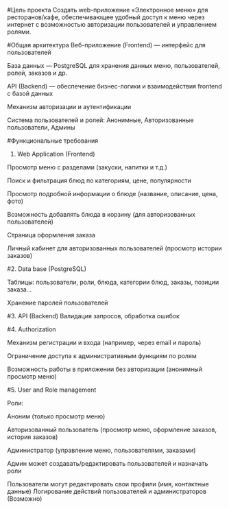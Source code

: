 #Цель проекта
Создать web-приложение «Электронное меню» для ресторанов/кафе,
обеспечивающее удобный доступ к меню через интернет с возможностью авторизации пользователей и управлением ролями.

#Общая архитектура
Веб-приложение (Frontend) — интерфейс для пользователей

База данных — PostgreSQL для хранения данных меню, пользователей, ролей, заказов и др.

API (Backend) — обеспечение бизнес-логики и взаимодействия frontend с базой данных

Механизм авторизации и аутентификации

Система пользователей и ролей: Анонимные, Авторизованные пользователи, Админы

#Функциональные требования
1. Web Application (Frontend)

Просмотр меню с разделами (закуски, напитки и т.д.)

Поиск и фильтрация блюд по категориям, цене, популярности

Просмотр подробной информации о блюде (название, описание, цена, фото)

Возможность добавлять блюда в корзину (для авторизованных пользователей)

Страница оформления заказа

Личный кабинет для авторизованных пользователей (просмотр истории заказов)



#2. Data base (PostgreSQL)

Таблицы: пользователи, роли, блюда, категории блюд, заказы, позиции заказа...

Хранение паролей пользователей


#3. API (Backend)
Валидация запросов, обработка ошибок


#4. Authorization

Механизм регистрации и входа (например, через email и пароль)

Ограничение доступа к административным функциям по ролям

Возможность работы в приложении без авторизации (анонимный просмотр меню)


#5. User and Role management

Роли:

Аноним (только просмотр меню)

Авторизованный пользователь (просмотр меню, оформление заказов, история заказов)

Администратор (управление меню, пользователями, заказами)

Админ может создавать/редактировать пользователей и назначать роли

Пользователи могут редактировать свои профили (имя, контактные данные)
Логирование действий пользователей и администраторов (Возможно)
